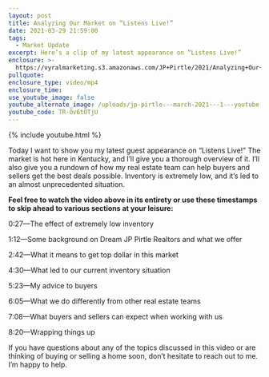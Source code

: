 ```yaml
---
layout: post
title: Analyzing Our Market on “Listens Live!”
date: 2021-03-29 21:59:00
tags:
  - Market Update
excerpt: Here’s a clip of my latest appearance on “Listens Live!”
enclosure: >-
  https://vyralmarketing.s3.amazonaws.com/JP+Pirtle/2021/Analyzing+Our+Market+on+%E2%80%9CListens+Live!%E2%80%9D.mp4
pullquote:
enclosure_type: video/mp4
enclosure_time:
use_youtube_image: false
youtube_alternate_image: /uploads/jp-pirtle---march-2021---1---youtube.jpg
youtube_code: TR-Ov6tOTjU
---
```

{% include youtube.html %}

Today I want to show you my latest guest appearance on “Listens Live\!” The market is hot here in Kentucky, and I’ll give you a thorough overview of it. I’ll also give you a rundown of how my real estate team can help buyers and sellers get the best deals possible. Inventory is extremely low, and it’s led to an almost unprecedented situation.&nbsp;

**Feel free to watch the video above in its entirety or use these timestamps to skip ahead to various sections at your leisure:**

0:27—The effect of extremely low inventory&nbsp;

1:12—Some background on Dream JP Pirtle Realtors and what we offer

2:42—What it means to get top dollar in this market&nbsp;

4:30—What led to our current inventory situation&nbsp;

5:23—My advice to buyers&nbsp;

6:05—What we do differently from other real estate teams&nbsp;

7:08—What buyers and sellers can expect when working with us

8:20—Wrapping things up&nbsp;

If you have questions about any of the topics discussed in this video or are thinking of buying or selling a home soon, don’t hesitate to reach out to me. I’m happy to help.
